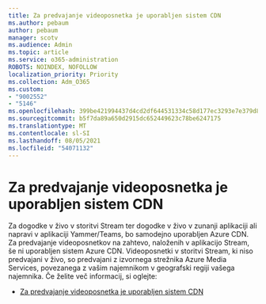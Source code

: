 ```yaml
---
title: Za predvajanje videoposnetka je uporabljen sistem CDN
ms.author: pebaum
author: pebaum
manager: scotv
ms.audience: Admin
ms.topic: article
ms.service: o365-administration
ROBOTS: NOINDEX, NOFOLLOW
localization_priority: Priority
ms.collection: Adm_O365
ms.custom:
- "9002552"
- "5146"
ms.openlocfilehash: 399be421994437d4cd2df644531334c58d177ec3293e7e379d84cd8326823a63
ms.sourcegitcommit: b5f7da89a650d2915dc652449623c78be6247175
ms.translationtype: MT
ms.contentlocale: sl-SI
ms.lasthandoff: 08/05/2021
ms.locfileid: "54071132"
---
```

# <a name="cdn-used-for-video-playback"></a>Za predvajanje videoposnetka je uporabljen sistem CDN

Za dogodke v živo v storitvi Stream ter dogodke v živo v zunanji aplikaciji ali napravi v aplikaciji Yammer/Teams, bo samodejno uporabljen Azure CDN. Za predvajanje videoposnetkov na zahtevo, naloženih v aplikacijo Stream, še ni uporabljen sistem Azure CDN. Videoposnetki v storitvi Stream, ki niso predvajani v živo, so predvajani z izvornega strežnika Azure Media Services, povezanega z vašim najemnikom v geografski regiji vašega najemnika. Če želite več informacij, si oglejte:

- [Za predvajanje videoposnetka je uporabljen sistem CDN](https://docs.microsoft.com/stream/network-overview#cdn-used-for-video-playback)
